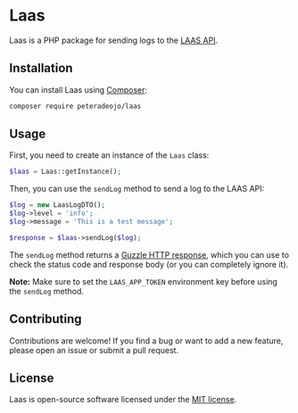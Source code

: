 # Laas

Laas is a PHP package for sending logs to the [LAAS API](https://laas-api-nest.onrender.com/).

## Installation

You can install Laas using [Composer](https://getcomposer.org/):

```bash
composer require peteradeojo/laas
```

## Usage

First, you need to create an instance of the `Laas` class:

```php
$laas = Laas::getInstance();
```

Then, you can use the `sendLog` method to send a log to the LAAS API:

```php
$log = new LaasLogDTO();
$log->level = 'info';
$log->message = 'This is a test message';

$response = $laas->sendLog($log);
```

The `sendLog` method returns a [Guzzle HTTP response](https://docs.guzzlephp.org/en/stable/psr7.html#responses), which you can use to check the status code and response body (or you can completely ignore it).

**Note:** Make sure to set the `LAAS_APP_TOKEN` environment key before using the `sendLog` method.

## Contributing

Contributions are welcome! If you find a bug or want to add a new feature, please open an issue or submit a pull request.

## License

Laas is open-source software licensed under the [MIT license](https://opensource.org/licenses/MIT).
